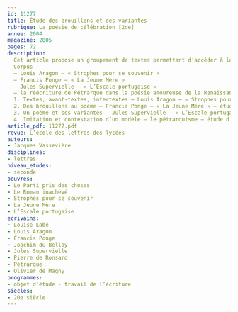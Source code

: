 ```yaml
---
id: 11277
title: Étude des brouillons et des variantes
rubrique: La poésie de célébration [2de]
annee: 2004
magazine: 2005
pages: 72
description: 
  Cet article propose un groupement de textes permettant d’accéder à la notion de genèse d’une œuvre par l’étude des brouillons et des variantes.
  Corpus – 
  – Louis Aragon – « Strophes pour se souvenir »
  – Francis Ponge – « La Jeune Mère »
  – Jules Supervielle – « L’Escale portugaise »
  – la réécriture de Pétrarque dans la poésie amoureuse de la Renaissance (Pétrarque, Ronsard, Olivier de Magny, Du Bellay, Louise Labé)
  1. Textes, avant-textes, intertextes – Louis Aragon – « Strophes pour se souvenir » – poésie et « circonstances » ; divers états du manuscrits du poème ; étude des textes et des documents (l’affiche rouge de la propagande nazie et la dernière lettre de Manouchian à sa femme) ; plan de commentaire
  2. Des brouillons au poème – Francis Ponge – « La Jeune Mère » – étude du poème à la lumière des brouillons ; plan de commentaire
  3. Un poème et ses variantes – Jules Supervielle – « L’Escale portugaise » – plan de commentaire
  4. Imitation et contestation d’un modèle – le pétrarquisme – étude d’un sonnet de Pétrarque ; deux réécritures pétrarquistes – Ronsard et Olivier de Magny ; Du Bellay et la satire du pétrarquisme ; évaluation – reconstitution d’un sonnet pétrarquiste ; commentaire d’un sonnet de Louise Labé
article_pdf: 11277.pdf
revue: L’école des lettres des lycées
auteurs:
- Jacques Vassevière
disciplines:
- lettres
niveau_etudes:
- seconde
oeuvres:
- Le Parti pris des choses
- Le Roman inachevé
- Strophes pour se souvenir
- La Jeune Mère
- L’Escale portugaise
ecrivains:
- Louise Labé
- Louis Aragon
- Francis Ponge
- Joachim du Bellay
- Jules Supervielle
- Pierre de Ronsard
- Pétrarque
- Olivier de Magny
programmes:
- objet d’étude - travail de l’écriture
siecles:
- 20e siècle
---
```

